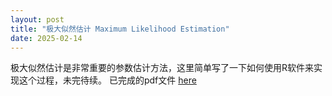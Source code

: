 ```yaml
---
layout: post
title: "极大似然估计 Maximum Likelihood Estimation"
date: 2025-02-14
---
```


极大似然估计是非常重要的参数估计方法，这里简单写了一下如何使用R软件来实现这个过程，未完待续。
已完成的pdf文件 [here](/documents/MLE似然函数学习笔记.pdf)
